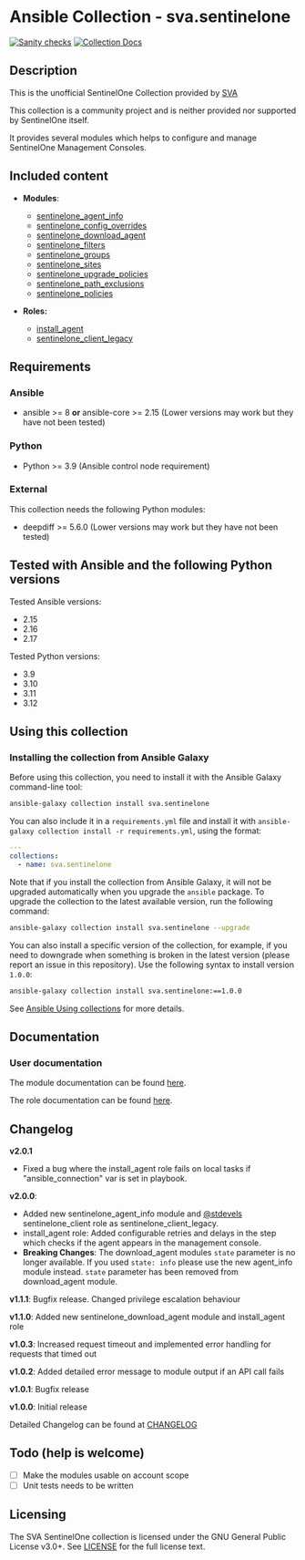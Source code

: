 # Ansible Collection - sva.sentinelone
[![Sanity checks](https://github.com/svalabs/sva.sentinelone/actions/workflows/ansible-test.yml/badge.svg?branch=main)](https://github.com/svalabs/sva.sentinelone/actions/workflows/ansible-test.yml) [![Collection Docs](https://github.com/svalabs/sva.sentinelone/actions/workflows/build-docs-and-push-to-ghpages.yml/badge.svg?branch=main)](https://github.com/svalabs/sva.sentinelone/actions/workflows/build-docs-and-push-to-ghpages.yml)

## Description
This is the unofficial SentinelOne Collection provided by [SVA](https://www.sva.de)

This collection is a community project and is neither provided nor supported by SentinelOne itself.

It provides several modules which helps to configure and manage SentinelOne Management Consoles.

## Included content

- **Modules**:
  - [sentinelone_agent_info](https://svalabs.github.io/sva.sentinelone/branch/main/collections/sva/sentinelone/sentinelone_agent_info_module.html)
  - [sentinelone_config_overrides](https://svalabs.github.io/sva.sentinelone/branch/main/collections/sva/sentinelone/sentinelone_config_overrides_module.html)
  - [sentinelone_download_agent](https://svalabs.github.io/sva.sentinelone/branch/main/collections/sva/sentinelone/sentinelone_download_agent_module.html)
  - [sentinelone_filters](https://svalabs.github.io/sva.sentinelone/branch/main/collections/sva/sentinelone/sentinelone_filters_module.html)
  - [sentinelone_groups](https://svalabs.github.io/sva.sentinelone/branch/main/collections/sva/sentinelone/sentinelone_groups_module.html)
  - [sentinelone_sites](https://svalabs.github.io/sva.sentinelone/branch/main/collections/sva/sentinelone/sentinelone_sites_module.html)
  - [sentinelone_upgrade_policies](https://svalabs.github.io/sva.sentinelone/branch/main/collections/sva/sentinelone/sentinelone_upgrade_policies_module.html)
  - [sentinelone_path_exclusions](https://svalabs.github.io/sva.sentinelone/branch/main/collections/sva/sentinelone/sentinelone_path_exclusions_module.html)
  - [sentinelone_policies](https://svalabs.github.io/sva.sentinelone/branch/main/collections/sva/sentinelone/sentinelone_policies_module.html)

- **Roles:**
  - [install_agent](roles/install_agent/README.md)
  - [sentinelone_client_legacy](roles/sentinelone_client_legacy/README.md)

## Requirements
### Ansible
- ansible >= 8 **or** ansible-core >= 2.15 (Lower versions may work but they have not been tested)

### Python
- Python >= 3.9 (Ansible control node requirement)

### External
This collection needs the following Python modules:
- deepdiff >= 5.6.0 (Lower versions may work but they have not been tested)

## Tested with Ansible and the following Python versions

Tested Ansible versions:
- 2.15
- 2.16
- 2.17

Tested Python versions:
- 3.9
- 3.10
- 3.11
- 3.12

## Using this collection
### Installing the collection from Ansible Galaxy
Before using this collection, you need to install it with the Ansible Galaxy command-line tool:
```bash
ansible-galaxy collection install sva.sentinelone
```

You can also include it in a `requirements.yml` file and install it with `ansible-galaxy collection install -r requirements.yml`, using the format:
```yaml
---
collections:
  - name: sva.sentinelone
```

Note that if you install the collection from Ansible Galaxy, it will not be upgraded automatically when you upgrade the `ansible` package. To upgrade the collection to the latest available version, run the following command:
```bash
ansible-galaxy collection install sva.sentinelone --upgrade
```

You can also install a specific version of the collection, for example, if you need to downgrade when something is broken in the latest version (please report an issue in this repository). Use the following syntax to install version `1.0.0`:

```bash
ansible-galaxy collection install sva.sentinelone:==1.0.0
```

See [Ansible Using collections](https://docs.ansible.com/ansible/devel/user_guide/collections_using.html) for more details.

## Documentation
### User documentation
The module documentation can be found [here](https://svalabs.github.io/sva.sentinelone/branch/main/collections/index_module.html).

The role documentation can be found [here](https://svalabs.github.io/sva.sentinelone/branch/main/collections/index_role.html).

## Changelog
**v2.0.1**
- Fixed a bug where the install_agent role fails on local tasks if "ansible_connection" var is set in playbook.

**v2.0.0**:
- Added new sentinelone_agent_info module and [@stdevels](https://github.com/stdevel/ansible-sentinelone_client) sentinelone_client role as sentinelone_client_legacy.
- install_agent role: Added configurable retries and delays in the step which checks if the agent appears in the management console.
- **Breaking Changes**: The download_agent modules `state` parameter is no longer available. If you used `state: info` please use the new agent_info module instead. `state` parameter has been removed from download_agent module.

**v1.1.1**: Bugfix release. Changed privilege escalation behaviour

**v1.1.0**: Added new sentinelone_download_agent module and install_agent role

**v1.0.3**: Increased request timeout and implemented error handling for requests that timed out

**v1.0.2**: Added detailed error message to module output if an API call fails

**v1.0.1**: Bugfix release

**v1.0.0**: Initial release

Detailed Changelog can be found at [CHANGELOG](CHANGELOG.rst)

## Todo (help is welcome)
- [ ] Make the modules usable on account scope
- [ ] Unit tests needs to be written

## Licensing
The SVA SentinelOne collection is licensed under the GNU General Public License v3.0+. See [LICENSE](LICENSE) for the full license text.
